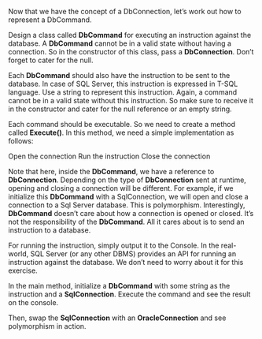 Now that we have the concept of a DbConnection, let’s work out how to represent a
DbCommand.

Design a class called __DbCommand__ for executing an instruction against the database. A
__DbCommand__ cannot be in a valid state without having a connection. So in the constructor of
this class, pass a __DbConnection__. Don’t forget to cater for the null.

Each __DbCommand__ should also have the instruction to be sent to the database. In case of SQL
Server, this instruction is expressed in T-SQL language. Use a string to represent this instruction.
Again, a command cannot be in a valid state without this instruction. So make sure to receive it
in the constructor and cater for the null reference or an empty string.

Each command should be executable. So we need to create a method called __Execute()__. In this
method, we need a simple implementation as follows:

Open the connection
Run the instruction
Close the connection

Note that here, inside the __DbCommand__, we have a reference to __DbConnection__. Depending on
the type of __DbConnection__ sent at runtime, opening and closing a connection will be different.
For example, if we initialize this __DbCommand__ with a SqlConnection, we will open and close a
connection to a Sql Server database. This is polymorphism. Interestingly, __DbCommand__ doesn’t
care about how a connection is opened or closed. It’s not the responsibility of the __DbCommand__.
All it cares about is to send an instruction to a database.

For running the instruction, simply output it to the Console. In the real-world, SQL Server (or any
other DBMS) provides an API for running an instruction against the database. We don’t need to
worry about it for this exercise.

In the main method, initialize a __DbCommand__ with some string as the instruction and a
__SqlConnection__. Execute the command and see the result on the console.

Then, swap the __SqlConnection__ with an __OracleConnection__  and see polymorphism in action.